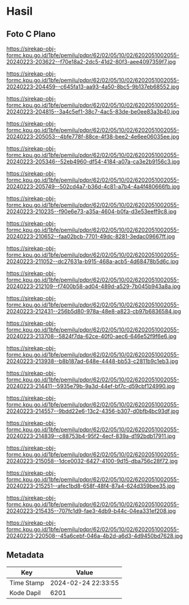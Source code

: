 # Hasil

## Foto C Plano

https://sirekap-obj-formc.kpu.go.id/1bfe/pemilu/pdpr/62/02/05/10/02/6202051002055-20240223-203622--f70e18a2-2dc5-41d2-80f3-aee4097359f7.jpg

https://sirekap-obj-formc.kpu.go.id/1bfe/pemilu/pdpr/62/02/05/10/02/6202051002055-20240223-204459--c645fa13-aa93-4a50-8bc5-9b137eb68552.jpg

https://sirekap-obj-formc.kpu.go.id/1bfe/pemilu/pdpr/62/02/05/10/02/6202051002055-20240223-204815--3a4c5ef1-38c7-4ac5-83de-be0ee83a3b40.jpg

https://sirekap-obj-formc.kpu.go.id/1bfe/pemilu/pdpr/62/02/05/10/02/6202051002055-20240223-205053--4bfe778f-88ce-4f38-bee2-4e6ee06035ee.jpg

https://sirekap-obj-formc.kpu.go.id/1bfe/pemilu/pdpr/62/02/05/10/02/6202051002055-20240223-205346--52eb4960-df54-4184-a07a-ca3e2b9156c3.jpg

https://sirekap-obj-formc.kpu.go.id/1bfe/pemilu/pdpr/62/02/05/10/02/6202051002055-20240223-205749--502cd4a7-b36d-4c81-a7b4-4a4f480666fb.jpg

https://sirekap-obj-formc.kpu.go.id/1bfe/pemilu/pdpr/62/02/05/10/02/6202051002055-20240223-210235--f90e6e73-a35a-4604-b0fa-d3e53eeff9c8.jpg

https://sirekap-obj-formc.kpu.go.id/1bfe/pemilu/pdpr/62/02/05/10/02/6202051002055-20240223-210652--faa02bcb-7701-49dc-8281-3edac09667ff.jpg

https://sirekap-obj-formc.kpu.go.id/1bfe/pemilu/pdpr/62/02/05/10/02/6202051002055-20240223-211052--dc27631a-b915-468a-acb5-4d68478b5d6c.jpg

https://sirekap-obj-formc.kpu.go.id/1bfe/pemilu/pdpr/62/02/05/10/02/6202051002055-20240223-212109--f7400b58-ad04-489d-a529-7b045b943a8a.jpg

https://sirekap-obj-formc.kpu.go.id/1bfe/pemilu/pdpr/62/02/05/10/02/6202051002055-20240223-212431--256b5d80-978a-48e8-a823-cb97b6836584.jpg

https://sirekap-obj-formc.kpu.go.id/1bfe/pemilu/pdpr/62/02/05/10/02/6202051002055-20240223-213708--5824f7da-62ce-40f0-aec6-646e52f9f6e6.jpg

https://sirekap-obj-formc.kpu.go.id/1bfe/pemilu/pdpr/62/02/05/10/02/6202051002055-20240223-213938--b8b187ad-648e-4448-bb53-c2811b9c1eb3.jpg

https://sirekap-obj-formc.kpu.go.id/1bfe/pemilu/pdpr/62/02/05/10/02/6202051002055-20240223-214411--5935e79b-9a3d-44ef-bf7c-d59cbf124990.jpg

https://sirekap-obj-formc.kpu.go.id/1bfe/pemilu/pdpr/62/02/05/10/02/6202051002055-20240223-214557--9bdd22e6-13c2-4356-b307-d0bfb4bc93df.jpg

https://sirekap-obj-formc.kpu.go.id/1bfe/pemilu/pdpr/62/02/05/10/02/6202051002055-20240223-214839--c88753b4-95f2-4ecf-839a-d192bdb17911.jpg

https://sirekap-obj-formc.kpu.go.id/1bfe/pemilu/pdpr/62/02/05/10/02/6202051002055-20240223-215058--1dce0032-6427-4100-9d15-dba756c28f72.jpg

https://sirekap-obj-formc.kpu.go.id/1bfe/pemilu/pdpr/62/02/05/10/02/6202051002055-20240223-215251--afec1bd8-658f-48f4-87a4-624d359bee35.jpg

https://sirekap-obj-formc.kpu.go.id/1bfe/pemilu/pdpr/62/02/05/10/02/6202051002055-20240223-215435--707fc1d9-fae3-4db9-b44c-04ea331ef208.jpg

https://sirekap-obj-formc.kpu.go.id/1bfe/pemilu/pdpr/62/02/05/10/02/6202051002055-20240223-220508--45a6cebf-046a-4b2d-a6d3-4d9450bd7628.jpg


## Metadata

| Key        | Value               |
| ---------- | ------------------- |
| Time Stamp | 2024-02-24 22:33:55 |
| Kode Dapil | 6201                |



